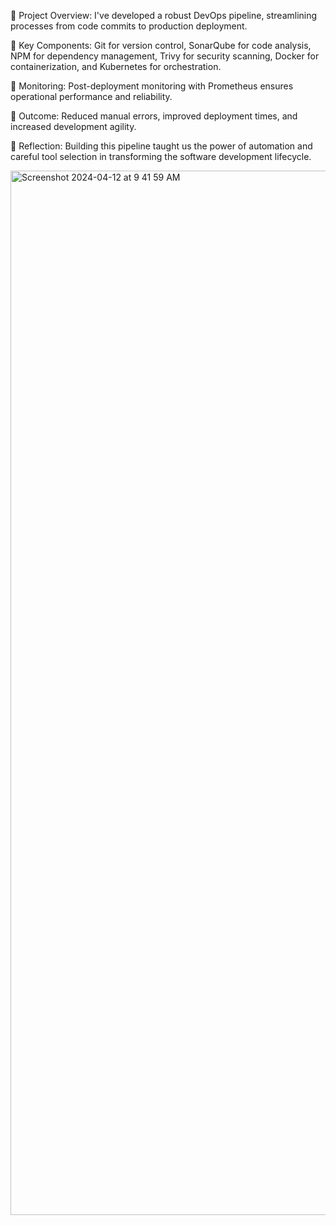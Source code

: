 🔹 Project Overview: I've developed a robust DevOps pipeline, streamlining processes from code commits to production deployment.

🔹 Key Components: Git for version control, SonarQube for code analysis, NPM for dependency management, Trivy for security scanning, Docker for containerization, and Kubernetes for orchestration.

🔹 Monitoring: Post-deployment monitoring with Prometheus ensures operational performance and reliability.

🔹 Outcome: Reduced manual errors, improved deployment times, and increased development agility.

🔹 Reflection: Building this pipeline taught us the power of automation and careful tool selection in transforming the software development lifecycle.

<img width="1671" alt="Screenshot 2024-04-12 at 9 41 59 AM" src="https://github.com/afkhan2021/reddit-clone-resources/assets/90077167/f0ddd40c-cd95-4207-a616-47b764ad0139">
